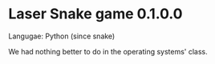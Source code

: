 # Laser Snake game 0.1.0.0

Langugae: Python (since snake)

We had nothing better to do in the operating systems' class.
